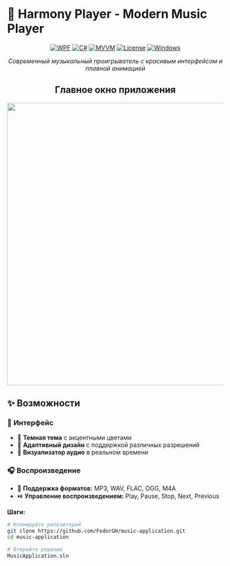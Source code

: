 # 🎵 Harmony Player - Modern Music Player

<div align="center">

[![WPF](https://img.shields.io/badge/WPF-.NET%20Desktop-blueviolet)](https://docs.microsoft.com/en-us/dotnet/desktop/wpf/)
[![C#](https://img.shields.io/badge/C%23-10.0-green)](https://docs.microsoft.com/en-us/dotnet/csharp/)
[![MVVM](https://img.shields.io/badge/Architecture-MVVM-brightgreen)](https://docs.microsoft.com/en-us/dotnet/architecture/mvvm/)
[![License](https://img.shields.io/badge/License-MIT-yellow)](LICENSE)
[![Windows](https://img.shields.io/badge/Platform-Windows-0078d7)](https://www.microsoft.com/windows)

*Современный музыкальный проигрыватель с красивым интерфейсом и плавной анимацией*

## Главное окно приложения
<img width="1048" height="657" alt="image" src="https://github.com/user-attachments/assets/cac93205-a27b-4372-b425-19ab87ca238e" />

</div>

## ✨ Возможности

### 🎨 **Интерфейс**
- 🌙 **Темная тема** с акцентными цветами
- 📱 **Адаптивный дизайн** с поддержкой различных разрешений
- 🎵 **Визуализатор аудио** в реальном времени

### 🎧 **Воспроизведение**
- 🔄 **Поддержка форматов:** MP3, WAV, FLAC, OGG, M4A
- ⏯️ **Управление воспроизведением:** Play, Pause, Stop, Next, Previous

**Шаги:**
```bash
# Клонируйте репозиторий
git clone https://github.com/FedorGH/music-application.git
cd music-application

# Откройте решение
MusicApplication.sln
